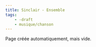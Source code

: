 ```yaml
---
title: Sinclair - Ensemble
tags:
    - -draft
    - musique/chanson
---
```


Page créée automatiquement, mais vide.
